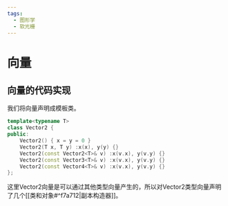```yaml
---
tags:
  - 图形学
  - 软光栅
---
```

# 向量

## 向量的代码实现

我们将向量声明成模板类。
```Cpp
template<typename T>
class Vector2 {
public:
	Vector2() { x = y = 0 }
	Vector2(T x, T y) :x(x), y(y) {}
	Vector2(const Vector2<T>& v) :x(v.x), y(v.y) {}
	Vector2(const Vector3<T>& v) :x(v.x), y(v.y) {}
	Vector2(const Vector4<T>& v) :x(v.x), y(v.y) {}
};
```
这里Vector2向量是可以通过其他类型向量产生的，所以对Vector2类型向量声明了几个[[类和对象#^f7a712|副本构造器]]。